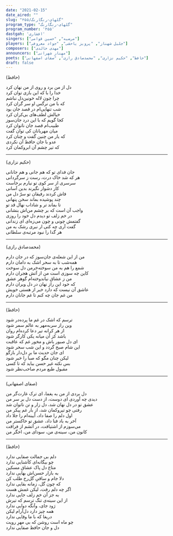 ```yaml
---
date: "2021-02-15"
date_aired: ""
slug: "گلهای-رنگارنگ/۳۵۵"
program_type: "گلهای-رنگارنگ"
program_number: '۳۵۵'
dastgah: 'افشاری'
singers: ["مرضیه", "حسین قوامی"]
players: ["جلیل شهناز", "پرویز یاحقی", "جواد معروفی"]
composers: ["مهدی خالدی"]
announcers: ["مهناز شهرانی"]
poets: ["حافظ", "حکیم نزاری", "محمدصادق رازی", "صفای اصفهانی"]
draft: false
---
```


(حافظ)  

دل از من برد و روی از من نهان کرد  
خدا را با که این بازی توان کرد  
چرا چون لاله خونین‌دل نباشم  
که با من نرگس او سر گران کرد  
شب تنهایی‌ام در قصد جان بود  
خیالش لطف‌های بی‌کران کرد  
کجا گویم که با این درد جان‌سوز  
طبیب‌ام قصد جان ناتوان کرد  
میان مهربانان کی توان گفت  
که یار من چنین گفت و چنان کرد  
عدو با جان حافظ آن نکردی  
که تیر چشم آن ابروکمان كرد  

---  

(حکیم نزاری)  

جان فدای تو که هم جانی و هم جانانی  
هر که شد خاک درت، رست ز سرگردانی  
سرسری از سر کوی تو نیارم برخاست  
کار دشوار نگیرند بدین آسانی  
فاش کردند رفیقان تو سرّ دل من  
چند پوشیده بماند سخن پنهانی  
تا بماند تر و شاداب نهال قد تو  
واجب آن است که بر چشم من‌اش بنشانی  
در خم زلف تو دیدم دل خود را روزی  
گفتمش چونی و چون می‌زه‌ای ای زندانی  
گفت آری چه کنی ار نبری رشک به من  
هر گدا را نبود مرتبه‌ی سلطانی  

---  

(محمدصادق رازی)  

من از این شعله‌ی جان‌سوز که در جان دارم  
همه‌شب تا به سحر اشک به دامان دارم  
شمع را هم به من سوخته‌خرمن دل سوخت  
کاین چه سوزی است من از آتش هجران دارم  
من ز عشاق نیاندوخته‌ام گوهر عشق  
که خود این راز نهان در دل ویران دارم  
عاشق آن نیست که دارد خبر از هستی خویش  
من غم جان چه کنم تا غم جانان دارم  

---  

(حافظ)  

ترسم که اشک در غم ما پرده‌در شود  
وین راز سربه‌مهر به عالم سمر شود  
از هر کرانه تیر دعا کرده‌ام روان  
باشد کز آن میانه یکی کارگر شود  
ای دل صبور باش و مخور غم که عاقبت  
این شام صبح گردد و این شب سحر شود  
ای جان حدیث ما برِ دل‌دار بازگو  
لیکن چنان مگو که صبا را خبر شود  
بس نکته غیر حسن بباید که تا کسی  
مقبول طبع مردم صاحب‌نظر شود  

---  

(صفای اصفهانی)  

دل بردی از من به یغما، ای ترک غارت‌گر من  
دیدی چه آوردی ای دوست، از دست دل بر سر من  
عشق تو در دل نهان شد، دل زار و تن ناتوان شد  
رفتی چو تیروکمان شد، از بار غم پیکر من  
اول دلم را صفا داد، آیینه‌ام را جلا داد  
آخر به باد فنا داد، عشق تو خاکستر من  
می‌سوزم از اشتیاقت، در آتشم از فراقت  
کانون من، سینه‌ی من، سودای من، اخگر من  

---  

(حافظ)  

دلم بی جمالت صفایی ندارد  
چو بیگانه‌ای کآشنایی ندارد  
متاع دل پاک عشاق مسکین  
به بازار حسن‌اش بهایی ندارد  
دلا جام و ساقیِ گل‌رخ طلب کن  
که چون گل، زمانه بقایی ندارد  
اگر چه دلم رفت، لیکن غمش هست  
به جز آن خم زلف جایی ندارد  
از این سینه‌ی تنگ ترسم که تیرش  
رَود جای، وآنگه دوایی ندارد  
همه چیز دارد دل‌آرام لیکن  
دریغا كه با ما وفایی ندارد  
چو ماه است روشن که بی مهرِ رویت  
دل و جان حافظ صفایی ندارد  
